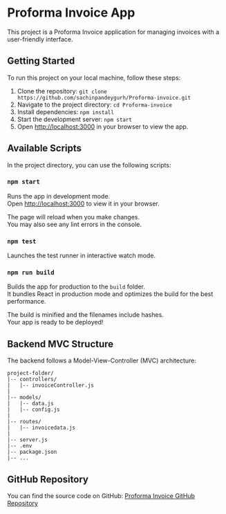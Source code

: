 # Proforma Invoice App

This project is a Proforma Invoice application for managing invoices with a user-friendly interface.

## Getting Started

To run this project on your local machine, follow these steps:

1. Clone the repository: `git clone https://github.com/sachinpandeygurh/Proforma-invoice.git`
2. Navigate to the project directory: `cd Proforma-invoice`
3. Install dependencies: `npm install`
4. Start the development server: `npm start`
5. Open [http://localhost:3000](http://localhost:3000) in your browser to view the app.

## Available Scripts

In the project directory, you can use the following scripts:

### `npm start`

Runs the app in development mode.\
Open [http://localhost:3000](http://localhost:3000) to view it in your browser.

The page will reload when you make changes.\
You may also see any lint errors in the console.

### `npm test`

Launches the test runner in interactive watch mode.

### `npm run build`

Builds the app for production to the `build` folder.\
It bundles React in production mode and optimizes the build for the best performance.

The build is minified and the filenames include hashes.\
Your app is ready to be deployed!

## Backend MVC Structure

The backend follows a Model-View-Controller (MVC) architecture:

```
project-folder/
|-- controllers/
|   |-- invoiceController.js
|
|-- models/
|   |-- data.js
|   |-- config.js
|
|-- routes/
|   |-- invoicedata.js
|
|-- server.js
|-- .env
|-- package.json
|-- ...
```

## GitHub Repository

You can find the source code on GitHub: [Proforma Invoice GitHub Repository](https://github.com/sachinpandeygurh/Proforma-invoice)
